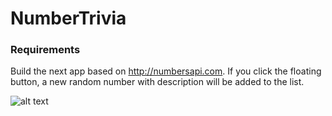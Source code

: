 # NumberTrivia

### Requirements

Build the next app based on http://numbersapi.com. If you click the floating button, a new random number with description will be added to the list.

![alt text](https://lh5.googleusercontent.com/fEWNwh-1KwgzvgKGFKd77_AIHlOolqxd2AVds6CsqotARsNW9_zumcfOng7LIG0RvnTTrgzaCAC238eEjZZctPVINmOALhE5f7Y3VrUKlKEenfuhjjcpwMTbOd2T6DRkfiu3IuLI)
